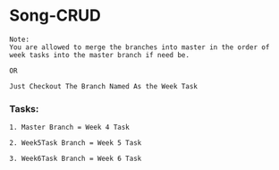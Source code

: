 # Song-CRUD

```
Note: 
You are allowed to merge the branches into master in the order of 
week tasks into the master branch if need be.

OR

Just Checkout The Branch Named As the Week Task
```

### Tasks:
```
1. Master Branch = Week 4 Task
```

```
2. Week5Task Branch = Week 5 Task
```

```
3. Week6Task Branch = Week 6 Task
```
